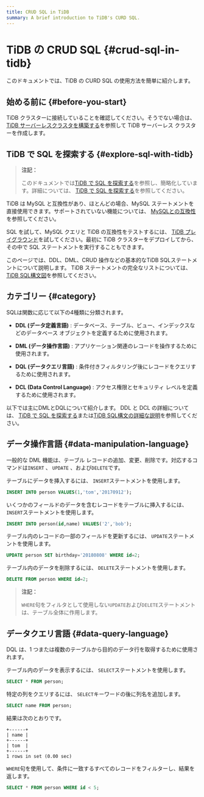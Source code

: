 ```yaml
---
title: CRUD SQL in TiDB
summary: A brief introduction to TiDB's CURD SQL.
---
```


# TiDB の CRUD SQL {#crud-sql-in-tidb}

このドキュメントでは、TiDB の CURD SQL の使用方法を簡単に紹介します。

## 始める前に {#before-you-start}

TiDB クラスターに接続していることを確認してください。そうでない場合は、 [TiDB サーバーレスクラスタを構築する](/develop/dev-guide-build-cluster-in-cloud.md#step-1-create-a-tidb-serverless-cluster)を参照して TiDB サーバーレス クラスターを作成します。

## TiDB で SQL を探索する {#explore-sql-with-tidb}

> **注記：**
>
> このドキュメントでは[TiDB で SQL を探索する](/basic-sql-operations.md)を参照し、簡略化しています。詳細については、 [TiDB で SQL を探索する](/basic-sql-operations.md)を参照してください。

TiDB は MySQL と互換性があり、ほとんどの場合、MySQL ステートメントを直接使用できます。サポートされていない機能については、 [MySQLとの互換性](/mysql-compatibility.md#unsupported-features)を参照してください。

SQL を試して、MySQL クエリと TiDB の互換性をテストするには、 [TiDB プレイグラウンド](https://play.tidbcloud.com/?utm_source=docs&#x26;utm_medium=basic-sql-operations)を試してください。最初に TiDB クラスターをデプロイしてから、その中で SQL ステートメントを実行することもできます。

このページでは、DDL、DML、CRUD 操作などの基本的なTiDB SQLステートメントについて説明します。 TiDB ステートメントの完全なリストについては、 [TiDB SQL構文図](https://pingcap.github.io/sqlgram/)を参照してください。

## カテゴリー {#category}

SQLは関数に応じて以下の4種類に分類されます。

-   **DDL (データ定義言語)** : データベース、テーブル、ビュー、インデックスなどのデータベース オブジェクトを定義するために使用されます。

-   **DML (データ操作言語)** : アプリケーション関連のレコードを操作するために使用されます。

-   **DQL (データクエリ言語)** : 条件付きフィルタリング後にレコードをクエリするために使用されます。

-   **DCL (Data Control Language)** : アクセス権限とセキュリティ レベルを定義するために使用されます。

以下では主にDMLとDQLについて紹介します。 DDL と DCL の詳細については、 [TiDB で SQL を探索する](/basic-sql-operations.md)または[TiDB SQL構文の詳細な説明](https://pingcap.github.io/sqlgram/)を参照してください。

## データ操作言語 {#data-manipulation-language}

一般的な DML 機能は、テーブル レコードの追加、変更、削除です。対応するコマンドは`INSERT` 、 `UPDATE` 、および`DELETE`です。

テーブルにデータを挿入するには、 `INSERT`ステートメントを使用します。

```sql
INSERT INTO person VALUES(1,'tom','20170912');
```

いくつかのフィールドのデータを含むレコードをテーブルに挿入するには、 `INSERT`ステートメントを使用します。

```sql
INSERT INTO person(id,name) VALUES('2','bob');
```

テーブル内のレコードの一部のフィールドを更新するには、 `UPDATE`ステートメントを使用します。

```sql
UPDATE person SET birthday='20180808' WHERE id=2;
```

テーブル内のデータを削除するには、 `DELETE`ステートメントを使用します。

```sql
DELETE FROM person WHERE id=2;
```

> **注記：**
>
> `WHERE`句をフィルタとして使用しない`UPDATE`および`DELETE`ステートメントは、テーブル全体に作用します。

## データクエリ言語 {#data-query-language}

DQL は、1 つまたは複数のテーブルから目的のデータ行を取得するために使用されます。

テーブル内のデータを表示するには、 `SELECT`ステートメントを使用します。

```sql
SELECT * FROM person;
```

特定の列をクエリするには、 `SELECT`キーワードの後に​​列名を追加します。

```sql
SELECT name FROM person;
```

結果は次のとおりです。

    +------+
    | name |
    +------+
    | tom  |
    +------+
    1 rows in set (0.00 sec)

`WHERE`句を使用して、条件に一致するすべてのレコードをフィルターし、結果を返します。

```sql
SELECT * FROM person WHERE id < 5;
```
